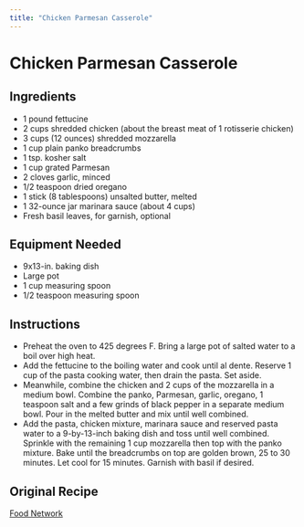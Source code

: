 ```yaml
---
title: "Chicken Parmesan Casserole"
---
```


# Chicken Parmesan Casserole

## Ingredients

- 1 pound fettucine
- 2 cups shredded chicken (about the breast meat of 1 rotisserie chicken)
- 3 cups (12 ounces) shredded mozzarella
- 1 cup plain panko breadcrumbs
- 1 tsp. kosher salt
- 1 cup grated Parmesan
- 2 cloves garlic, minced
- 1/2 teaspoon dried oregano
- 1 stick (8 tablespoons) unsalted butter, melted
- 1 32-ounce jar marinara sauce (about 4 cups)
- Fresh basil leaves, for garnish, optional

## Equipment Needed

- 9x13-in. baking dish
- Large pot
- 1 cup measuring spoon
- 1/2 teaspoon measuring spoon

## Instructions

- Preheat the oven to 425 degrees F. Bring a large pot of salted water to a boil over high heat.
- Add the fettucine to the boiling water and cook until al dente. Reserve 1 cup of the pasta cooking water, then drain the pasta. Set aside.
- Meanwhile, combine the chicken and 2 cups of the mozzarella in a medium bowl. Combine the panko, Parmesan, garlic, oregano, 1 teaspoon salt and a few grinds of black pepper in a separate medium bowl. Pour in the melted butter and mix until well combined.
- Add the pasta, chicken mixture, marinara sauce and reserved pasta water to a 9-by-13-inch baking dish and toss until well combined. Sprinkle with the remaining 1 cup mozzarella then top with the panko mixture. Bake until the breadcrumbs on top are golden brown, 25 to 30 minutes. Let cool for 15 minutes. Garnish with basil if desired.

## Original Recipe

[Food Network](https://www.foodnetwork.com/recipes/food-network-kitchen/chicken-parmesan-casserole-18142087)